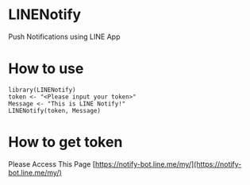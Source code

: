# LINENotify
Push Notifications using LINE App

# How to use
```
library(LINENotify)
token <- "<Please input your token>"
Message <- "This is LINE Notify!"
LINENotify(token, Message)
```

# How to get token
Please Access This Page 
[https://notify-bot.line.me/my/](https://notify-bot.line.me/my/)
